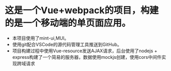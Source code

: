 # 这是一个Vue+webpack的项目，构建的是一个移动端的单页面应用。
 + 本项目使用了mint-ui,MUI。
 + 使用git配合VSCode的源代码管理工具推送到GitHub。
 + 项目构建过程中使用Vue-resource发送AJAX请求，后台使用了nodejs + express构建了一个简易的服务器，数据使用mockjs创建，使用cors中间件实现跨域请求